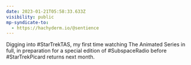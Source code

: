 ```yaml
---
date: 2023-01-21T05:58:33.633Z
visibility: public
mp-syndicate-to:
  - https://hachyderm.io/@sentience
---
```

Digging into #StarTrekTAS, my first time watching The Animated Series in full, in preparation for a special edition of #SubspaceRadio before #StarTrekPicard returns next month.
